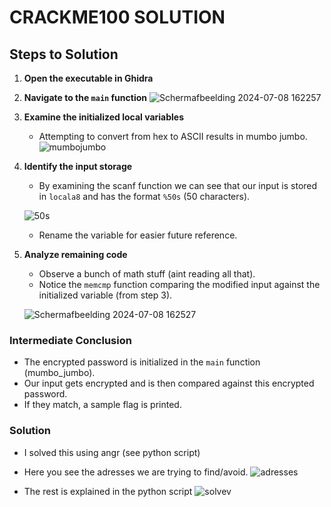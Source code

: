 # CRACKME100 SOLUTION

## Steps to Solution

1. **Open the executable in Ghidra**

2. **Navigate to the `main` function**
   ![Schermafbeelding 2024-07-08 162257](https://github.com/HenriMertens/PICOGYM/assets/149707229/5c8ba64b-3cc6-465f-bedc-58b5179ddc72)

3. **Examine the initialized local variables**
   - Attempting to convert from hex to ASCII results in mumbo jumbo.
   ![mumbojumbo](https://github.com/HenriMertens/PICOGYM/assets/149707229/6fcd9ec6-75c6-47b4-9f4d-672f4dfcd819)

4. **Identify the input storage**
   - By examining the scanf function we can see that our input is stored in `locala8` and has the format `%50s` (50 characters).
     
    ![50s](https://github.com/HenriMertens/PICOGYM/assets/149707229/6bbc0820-e15f-44fa-ba5d-71d16031ed41)

   - Rename the variable for easier future reference.


5. **Analyze remaining code**
   - Observe a bunch of math stuff (aint reading all that).
   - Notice the `memcmp` function comparing the modified input against the initialized variable (from step 3).
     
   ![Schermafbeelding 2024-07-08 162527](https://github.com/HenriMertens/PICOGYM/assets/149707229/02147adf-eda5-4fb7-b7ca-05c2abed58a4)

   
### Intermediate Conclusion
- The encrypted password is initialized in the `main` function (mumbo_jumbo).
- Our input gets encrypted and is then compared against this encrypted password.
- If they match, a sample flag is printed.

### Solution
- I solved this using angr (see python script)
- Here you see the adresses we are trying to find/avoid.
   ![adresses](https://github.com/HenriMertens/PICOGYM/assets/149707229/ccc2f415-240e-4234-a2dd-ef126dd216b1)

- The rest is explained in the python script
   ![solvev](https://github.com/HenriMertens/PICOGYM/assets/149707229/ffca93e3-db21-4c1b-94cb-5fc219a6a766)


  
